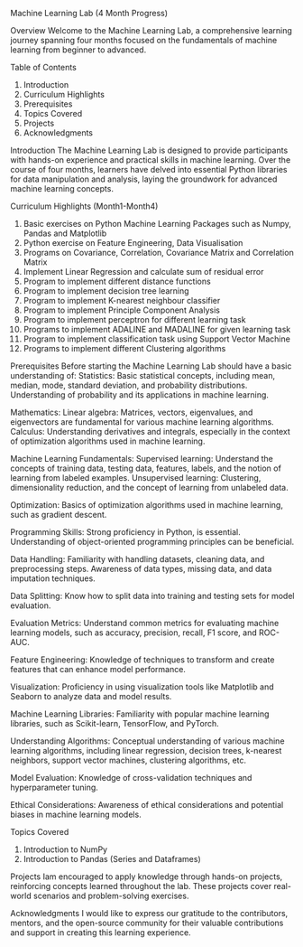 Machine Learning Lab (4 Month Progress)

Overview
Welcome to the Machine Learning Lab, a comprehensive learning journey spanning four months focused on the fundamentals of machine learning from beginner to advanced.

Table of Contents
1. Introduction
2. Curriculum Highlights
3. Prerequisites
4. Topics Covered
5. Projects
6. Acknowledgments

Introduction
The Machine Learning Lab is designed to provide participants with hands-on experience and practical skills in machine learning. 
Over the course of four months, learners have delved into essential Python libraries for data manipulation and analysis, laying the groundwork for
advanced machine learning concepts.

Curriculum Highlights (Month1-Month4)
1. Basic exercises on Python Machine Learning Packages such as Numpy, Pandas and Matplotlib
2. Python exercise on Feature Engineering, Data Visualisation
3. Programs on Covariance, Correlation, Covariance Matrix and Correlation Matrix
4. Implement Linear Regression and calculate sum of residual error
5. Program to implement different distance functions
6. Program to implement decision tree learning
7. Program to implement K-nearest neighbour classifier
8. Program to implement Principle Component Analysis
9. Program to implement perceptron for different learning task
10. Programs to implement ADALINE and MADALINE for given learning task
11. Program to implement classification task using Support Vector Machine
12. Programs to implement different Clustering algorithms

Prerequisites
Before starting the Machine Learning Lab should have a basic understanding of:
Statistics:
Basic statistical concepts, including mean, median, mode, standard deviation, and probability distributions.
Understanding of probability and its applications in machine learning.

Mathematics:
Linear algebra: Matrices, vectors, eigenvalues, and eigenvectors are fundamental for various machine learning algorithms.
Calculus: Understanding derivatives and integrals, especially in the context of optimization algorithms used in machine learning.

Machine Learning Fundamentals:
Supervised learning: Understand the concepts of training data, testing data, features, labels, and the notion of learning from labeled examples.
Unsupervised learning: Clustering, dimensionality reduction, and the concept of learning from unlabeled data.

Optimization:
Basics of optimization algorithms used in machine learning, such as gradient descent.

Programming Skills:
Strong proficiency in Python, is essential.
Understanding of object-oriented programming principles can be beneficial.

Data Handling:
Familiarity with handling datasets, cleaning data, and preprocessing steps.
Awareness of data types, missing data, and data imputation techniques.

Data Splitting:
Know how to split data into training and testing sets for model evaluation.

Evaluation Metrics:
Understand common metrics for evaluating machine learning models, such as accuracy, precision, recall, F1 score, and ROC-AUC.

Feature Engineering:
Knowledge of techniques to transform and create features that can enhance model performance.

Visualization:
Proficiency in using visualization tools like Matplotlib and Seaborn to analyze data and model results.

Machine Learning Libraries:
Familiarity with popular machine learning libraries, such as Scikit-learn, TensorFlow, and PyTorch.

Understanding Algorithms:
Conceptual understanding of various machine learning algorithms, including linear regression, decision trees, k-nearest neighbors, support vector machines, clustering algorithms, etc.

Model Evaluation:
Knowledge of cross-validation techniques and hyperparameter tuning.

Ethical Considerations:
Awareness of ethical considerations and potential biases in machine learning models.

Topics Covered
1. Introduction to NumPy
2. Introduction to Pandas (Series and Dataframes)

Projects
Iam encouraged to apply knowledge through hands-on projects, reinforcing concepts learned throughout the lab. These projects cover real-world scenarios and 
problem-solving exercises.

Acknowledgments
I would like to express our gratitude to the contributors, mentors, and the open-source community for their valuable contributions and support in creating
this learning experience.
